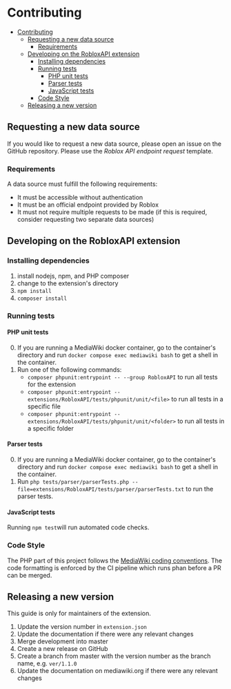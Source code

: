 # Contributing

- [Contributing](#contributing)
    * [Requesting a new data source](#requesting-a-new-data-source)
        + [Requirements](#requirements)
    * [Developing on the RobloxAPI extension](#developing-on-the-robloxapi-extension)
        + [Installing dependencies](#installing-dependencies)
        + [Running tests](#running-tests)
            - [PHP unit tests](#php-unit-tests)
            - [Parser tests](#parser-tests)
            - [JavaScript tests](#javascript-tests)
        + [Code Style](#code-style)
    * [Releasing a new version](#releasing-a-new-version)

## Requesting a new data source

If you would like to request a new data source, please open an issue on the GitHub repository. Please use the
*Roblox API endpoint request* template.

### Requirements

A data source must fulfill the following requirements:

* It must be accessible without authentication
* It must be an official endpoint provided by Roblox
* It must not require multiple requests to be made (if this is required, consider requesting two separate data sources)

## Developing on the RobloxAPI extension

### Installing dependencies

1. install nodejs, npm, and PHP composer
2. change to the extension's directory
3. `npm install`
4. `composer install`

### Running tests

#### PHP unit tests

0. If you are running a MediaWiki docker container, go to the container's directory and run
   `docker compose exec mediawiki bash` to get a shell in the container.
2. Run one of the following commands:
    - `composer phpunit:entrypoint -- --group RobloxAPI` to run all tests for the extension
    - `composer phpunit:entrypoint -- extensions/RobloxAPI/tests/phpunit/unit/<file>` to run all tests in a specific
      file
    - `composer phpunit:entrypoint -- extensions/RobloxAPI/tests/phpunit/unit/<folder>` to run all tests in a specific
      folder

#### Parser tests

0. If you are running a MediaWiki docker container, go to the container's directory and run
   `docker compose exec mediawiki bash` to get a shell in the container.
1. Run `php tests/parser/parserTests.php --file=extensions/RobloxAPI/tests/parser/parserTests.txt` to run the parser
   tests.

#### JavaScript tests

Running `npm test`will run automated code checks.

### Code Style

The PHP part of this project follows
the [MediaWiki coding conventions](https://www.mediawiki.org/wiki/Manual:Coding_conventions/PHP). The code formatting is
enforced by the CI pipeline which runs phan before a PR can be merged.

## Releasing a new version

This guide is only for maintainers of the extension.

1. Update the version number in `extension.json`
2. Update the documentation if there were any relevant changes
3. Merge development into master
4. Create a new release on GitHub
5. Create a branch from master with the version number as the branch name, e.g. `ver/1.1.0`
6. Update the documentation on mediawiki.org if there were any relevant changes
